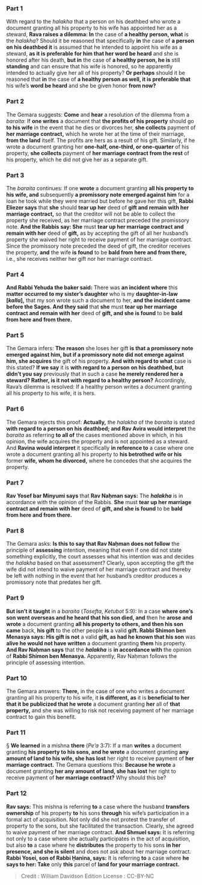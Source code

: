 
### Part 1
With regard to the <i>halakha</i> that a person on his deathbed who wrote a document granting all his property to his wife has appointed her as a steward, <b>Rava raises a dilemma: In</b> the case of <b>a healthy person, what</b> is the <i>halakha</i>? Should it be reasoned that specifically <b>in</b> the case of <b>a person on his deathbed it</b> is assumed that he intended to appoint his wife as a steward, <b>as it is preferable for him that her word be heard</b> and she is honored after his death, <b>but in</b> the case of <b>a healthy person, he is</b> still <b>standing</b> and can ensure that his wife is honored, so he apparently intended to actually give her all of his property? <b>Or perhaps</b> should it be reasoned that <b>in</b> the case of <b>a healthy person as well, it is preferable that</b> his wife’s <b>word be heard</b> and she be given honor <b>from now?</b>

### Part 2
The Gemara suggests: <b>Come</b> and <b>hear</b> a resolution of the dilemma from a <i>baraita</i>: If <b>one writes</b> a document that <b>the profits of his property</b> should go <b>to his wife</b> in the event that he dies or divorces her, <b>she collects</b> payment of <b>her marriage contract,</b> which he wrote her at the time of their marriage, <b>from the land</b> itself. The profits are hers as a result of his gift. Similarly, if he wrote a document granting her <b>one-half, one-third, or one-quarter</b> of his property, <b>she collects</b> payment of <b>her marriage contract from the rest</b> of his property, which he did not give her as a separate gift.

### Part 3
The <i>baraita</i> continues: If one <b>wrote</b> a document granting <b>all his property to his wife, and</b> subsequently <b>a promissory note emerged against him</b> for a loan he took while they were married but before he gave her this gift, <b>Rabbi Eliezer says</b> that <b>she</b> should <b>tear up her</b> deed of <b>gift and remain with her marriage contract,</b> so that the creditor will not be able to collect the property she received, as her marriage contract preceded the promissory note. <b>And the Rabbis say: She</b> must <b>tear up her marriage contract and remain with her</b> deed of <b>gift,</b> as by accepting the gift of all her husband’s property she waived her right to receive payment of her marriage contract. Since the promissory note preceded the deed of gift, the creditor receives the property, <b>and</b> the wife <b>is found</b> to be <b>bald from here and from there,</b> i.e., she receives neither her gift nor her marriage contract.

### Part 4
<b>And Rabbi Yehuda the baker said:</b> There was <b>an incident where</b> this <b>matter occurred to my sister’s daughter</b> who is my <b>daughter-in-law [<i>kalla</i>],</b> that my son wrote such a document to her, <b>and the incident came before the Sages. And they said</b> that <b>she</b> must <b>tear up her marriage contract and remain with her</b> deed of <b>gift, and she is found</b> to be <b>bald from here and from there.</b>

### Part 5
The Gemara infers: <b>The reason</b> she loses her gift <b>is that a promissory note emerged against him, but if a promissory note did not emerge against him, she acquires</b> the gift of his property. <b>And with regard to what</b> case is this stated? <b>If we say</b> it is <b>with regard to a person on his deathbed, but didn’t you say</b> previously that in such a case <b>he merely rendered her a steward? Rather, is it not with regard to a healthy person?</b> Accordingly, Rava’s dilemma is resolved: If a healthy person writes a document granting all his property to his wife, it is hers.

### Part 6
The Gemara rejects this proof: <b>Actually,</b> the <i>halakha</i> of the <i>baraita</i> is stated <b>with regard to a person on his deathbed; and Rav Avira would interpret</b> the <i>baraita</i> as referring <b>to all of</b> the cases mentioned above in which, in his opinion, the wife acquires the property and is not appointed as a steward. And <b>Ravina would interpret</b> it specifically <b>in reference to</b> a case where one wrote a document granting all his property to <b>his betrothed wife or his</b> former <b>wife, whom he divorced,</b> where he concedes that she acquires the property.

### Part 7
<b>Rav Yosef bar Minyumi says</b> that <b>Rav Naḥman says:</b> The <b><i>halakha</i></b> is in accordance with the opinion of the Rabbis. <b>She</b> must <b>tear up her marriage contract and remain with her</b> deed of <b>gift, and she is found</b> to be <b>bald from here and from there.</b>

### Part 8
The Gemara asks: <b>Is this to say that Rav Naḥman does not follow</b> the principle of <b>assessing</b> intention, meaning that even if one did not state something explicitly, the court assesses what his intention was and decides the <i>halakha</i> based on that assessment? Clearly, upon accepting the gift the wife did not intend to waive payment of her marriage contract and thereby be left with nothing in the event that her husband’s creditor produces a promissory note that predates her gift.

### Part 9
<b>But isn’t it taught</b> in a <i>baraita</i> (<i>Tosefta</i>, <i>Ketubot</i> 5:9): In a case <b>where one’s son went overseas and he heard that his son died, and</b> then he <b>arose and wrote</b> a document granting <b>all his property to others, and then his son came</b> back, <b>his gift</b> to the other people <b>is</b> a valid <b>gift. Rabbi Shimon ben Menasya says: His gift is not</b> a valid <b>gift, as had he known that his son</b> was <b>alive he would not have written</b> a document granting <b>them</b> his property. <b>And Rav Naḥman says</b> that the <b><i>halakha</i></b> is <b>in accordance with</b> the opinion of <b>Rabbi Shimon ben Menasya.</b> Apparently, Rav Naḥman follows the principle of assessing intention.

### Part 10
The Gemara answers: <b>There,</b> in the case of one who writes a document granting all his property to his wife, it <b>is different, as</b> it is <b>beneficial to her that it be publicized that he wrote</b> a document granting <b>her</b> all of <b>that property,</b> and she was willing to risk not receiving payment of her marriage contract to gain this benefit.

### Part 11
§ <b>We learned</b> in a mishna <b>there</b> (<i>Pe’a</i> 3:7): If a man <b>writes</b> a document granting <b>his property to his sons, and he wrote</b> a document granting <b>any amount of land to his wife, she has lost</b> her right to receive payment of <b>her marriage contract.</b> The Gemara questions this: <b>Because he wrote</b> a document granting <b>her any amount of land, she has lost</b> her right to receive payment of <b>her marriage contract?</b> Why should this be?

### Part 12
<b>Rav says:</b> This mishna is referring <b>to</b> a case where the husband <b>transfers ownership</b> of his property <b>to</b> his sons <b>through</b> his wife’s participation in a formal act of acquisition. Not only did she not protest the transfer of property to the sons, but she facilitated the transaction. Clearly, she agreed to waive payment of her marriage contract. <b>And Shmuel says:</b> It is referring not only to a case where she actually participates in the act of acquisition, but also <b>to</b> a case where he <b>distributes</b> the property to his sons <b>in her presence, and she is silent</b> and does not ask about her marriage contract. <b>Rabbi Yosei, son of Rabbi Ḥanina, says:</b> It is referring <b>to</b> a case where <b>he says to her: Take</b> only <b>this</b> parcel of <b>land for your marriage contract.</b>

>Credit : William Davidson Edition
>License : CC-BY-NC